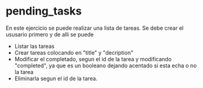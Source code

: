 # pending_tasks

En este ejercicio se puede realizar una lista de tareas.
Se debe crear el ususario primero y de alli se puede

- Listar las tareas
- Crear tareas colocando en "title" y "decription"
- Modificar el completado, segun el id de la tarea y modificando "completed", ya que es un booleano dejando acentado si esta echa o no la tarea
- Eliminarla segun el id de la tarea.
